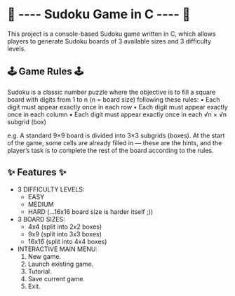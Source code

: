 # 🧩 ---- Sudoku Game in C ---- 🧩

This project is a console-based Sudoku game written in C, which allows players to generate Sudoku boards of 3 available sizes and 3 difficulty levels.

## 🕹️ Game Rules 🕹️
Sudoku is a classic number puzzle where the objective is to fill a square board with digits from 1 to n (n = board size) following these rules:
	•	Each digit must appear exactly once in each row
	•	Each digit must appear exactly once in each column
	•	Each digit must appear exactly once in each √n × √n subgrid (box)

e.g. A standard 9×9 board is divided into 3×3 subgrids (boxes). At the start of the game, some cells are already filled in — these are the hints, and the player’s task is to complete the rest of the board according to the rules.

## ✨ Features ✨
- 3 DIFFICULTY LEVELS:
  * EASY
  * MEDIUM
  * HARD (...16x16 board size is harder itself ;))
- 3 BOARD SIZES:
  * 4x4 (split into 2x2 boxes)
  * 9x9 (split into 3x3 boxes)
  * 16x16 (split into 4x4 boxes)
- INTERACTIVE MAIN MENU:
  1. New game.
  2. Launch existing game.
  3. Tutorial.
  4. Save current game.
  5. Exit.
